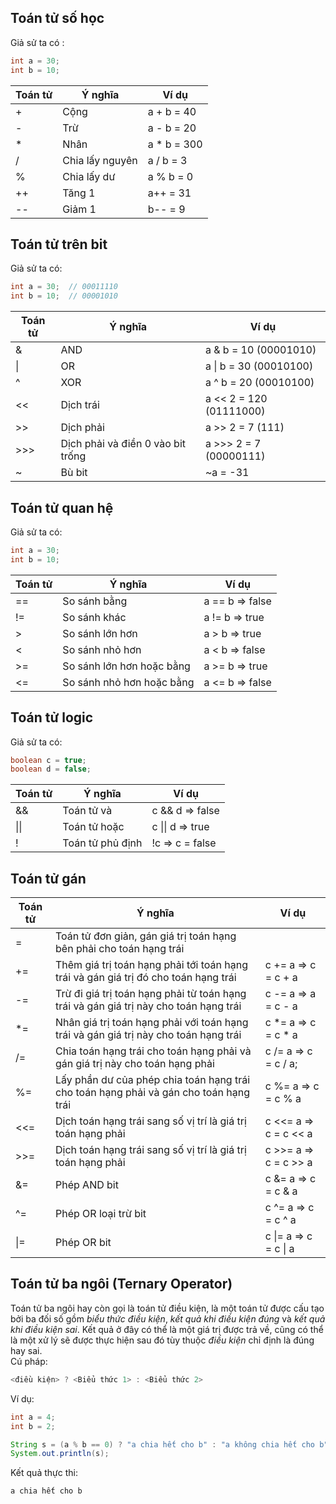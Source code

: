 ## Toán tử số học
Giả sử ta có :
```java
int a = 30;
int b = 10;
```  
| Toán tử | Ý nghĩa | Ví dụ |
| --- | --- | --- |
| + | Cộng | a + b = 40 |
| - | Trừ | a - b = 20 |
| * | Nhân | a * b = 300 |
| / | Chia lấy nguyên | a / b = 3 |  
| % | Chia lấy dư | a % b = 0 |
| ++ | Tăng 1 | a++ = 31 |
| -- | Giảm 1 | b-- = 9 |

## Toán tử trên bit  
Giả sử ta có: 
```java
int a = 30;  // 00011110
int b = 10;  // 00001010  
``` 
| Toán tử | Ý nghĩa | Ví dụ |
| --- | --- | --- |
| & | AND | a & b = 10 (00001010) |
| \| | OR | a \| b = 30 (00010100) |
| ^ | XOR | a ^ b = 20 (00010100) |
| << | Dịch trái | a << 2 = 120 (01111000) |
| >> | Dịch phải | a >> 2 = 7 (111) |
| >>> | Dịch phải và điền 0 vào bit trống | a >>> 2 = 7 (00000111) |
| ~ | Bù bit | ~a = -31 |

## Toán tử quan hệ  
Giả sử ta có:  
```java
int a = 30;
int b = 10;
```
| Toán tử | Ý nghĩa | Ví dụ |
| --- | --- | --- |
| == | So sánh bằng | a == b => false |  
| != | So sánh khác | a != b => true |
| > | So sánh lớn hơn | a > b => true |  
| < | So sánh nhỏ hơn | a < b => false | 
| >= | So sánh lớn hơn hoặc bằng | a >= b => true |
| <= | So sánh nhỏ hơn hoặc bằng | a <= b => false |  

## Toán tử logic  
Giả sử ta có:  
```java
boolean c = true;
boolean d = false;
```
| Toán tử | Ý nghĩa | Ví dụ |
| --- | --- | --- |
| && | Toán tử và | c && d => false |
| \|\| | Toán tử hoặc | c \|\| d => true |
| ! | Toán tử phủ định | !c => c = false | 

## Toán tử gán

| Toán tử | Ý nghĩa | Ví dụ |
| --- | --- | --- |
| = | Toán tử đơn giản, gán giá trị toán hạng bên phải cho toán hạng trái | |
| += | Thêm giá trị toán hạng phải tới toán hạng trái và gán giá trị đó cho toán hạng trái | c += a => c = c + a |
| -= | Trừ đi giá trị toán hạng phải từ toán hạng trái và gán giá trị này cho toán hạng trái | c -= a => a = c - a | 
| *= | Nhân giá trị toán hạng phải với toán hạng trái và gán giá trị này cho toán hạng trái | c *= a => c = c * a |
| /= | Chia toán hạng trái cho toán hạng phải và gán giá trị này cho toán hạng phải | c /= a => c = c / a;
| %= | Lấy phần dư của phép chia toán hạng trái cho toán hạng phải và gán cho toán hạng trái | c %= a => c = c % a | 
| <<= | Dịch toán hạng trái sang số vị trí là giá trị toán hạng phải | c <<= a => c = c << a | 
| >>= | Dịch toán hạng trái sang số vị trí là giá trị toán hạng phải | c >>= a => c = c >> a |
| &= | Phép AND bit | c &= a => c = c & a | 
| ^= | Phép OR loại trừ bit | c ^= a => c = c ^ a | 
| \|= | Phép OR bit | c \|= a => c = c \| a |


## Toán tử ba ngôi (Ternary Operator)  
Toán tử ba ngôi hay còn gọi là toán tử điều kiện, là một toán tử được cấu tạo bởi ba đối số gồm *biểu thức điều kiện*, *kết quả khi điều kiện đúng* và *kết quả khi điều kiện sai*. Kết quả ở đây có thể là một giá trị được trả về, cũng có thể là một xử lý sẽ được thực hiện sau đó tùy thuộc *điều kiện* chỉ định là đúng hay sai.     
Cú pháp:  
```java
<điều kiện> ? <Biểu thức 1> : <Biểu thức 2>
```

Ví dụ:
```java
int a = 4;
int b = 2;

String s = (a % b == 0) ? "a chia hết cho b" : "a không chia hết cho b";
System.out.println(s);
```

Kết quả thực thi: 
```
a chia hết cho b
```
















